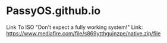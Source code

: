 # PassyOS.github.io
Link To ISO "Don't expect a fully working system!"
Link: https://www.mediafire.com/file/s869ytthgujnzpe/native.zip/file
